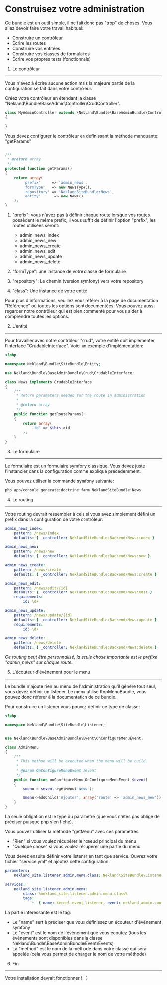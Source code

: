 Construisez votre administration
================================

Ce bundle est un outil simple, il ne fait donc pas "trop" de choses. Vous allez devoir faire votre travail habituel:

*  Construire un contrôleur
*  Écrire les routes
*  Construire vos entitées
*  Construire vos classes de formulaires
*  Écrire vos propres tests (fonctionnels)

1) Le contrôleur
-----------------

Vous n'avez à écrire aucune action mais la majeure partie de la configuration se fait dans votre contrôleur.

Créez votre contrôleur en étendant la classe "Nekland\Bundle\BaseAdmin\Controller\CrudController".

```PHP
class MyAdminController extends \Nekland\Bundle\BaseAdminBundle\Controller\CrudController
{

}
```

Vous devez configurer le contrôleur en definissant la méthode manquante: "getParams"

```PHP

/**
 * @return array
 */
protected function getParams()
{
    return array(
        'prefix'     => 'admin_news',
        'formType'   => new NewsType(),
        'repository' => 'NeklandSiteBundle:News',
        'entity'      => new News()
    );
}
```

1. "prefix": vous n'avez pas à définir chaque route lorsque vos routes possèdent le même prefix,
   il vous suffit de définir l'option "prefix", les routes utilisées seront:
   *  admin_news_index
   *  admin_news_new
   *  admin_news_create
   *  admin_news_edit
   *  admin_news_update
   *  admin_news_delete

2. "formType": une instance de votre classe de formulaire
3. "repository": Le chemin (version symfony) vers votre repository
4. "class": Une instance de votre entité

Pour plus d'informations, veuillez vous référer à la page de documentation "Référence" où toutes les options sont
documentées. Vous pouvez aussi regarder notre contrôleur qui est bien commenté pour vous aider à comprendre toutes les
options.


2) L'entité
-----------

Pour travailler avec notre contrôleur "crud", votre entité doit implémenter l'interface "CrudableInterface". Voici
un exemple d'implémentation:

```PHP
<?php

namespace Nekland\Bundle\SiteBundle\Entity;

use Nekland\Bundle\BaseAdminBundle\Crud\CrudableInterface;

class News implements CrudableInterface
{
    /**
     * Return parameters needed for the route in administration
     *
     * @return array
     */
    public function getRouteParams()
    {
        return array(
            'id' => $this->id
        );
    }
}
```

3) Le formulaire
----------------

Le formulaire est un formulaire symfony classique. Vous devez juste l'instancier dans la configuration comme expliqué
précédemment.

Vous pouvez utiliser la commande symfony suivante:

```BASH
php app/console generate:doctrine:form NeklandSiteBundle:News
```

4) Le routing
-------------

Votre routing devrait ressembler à cela si vous avez simplement défini un prefix dans la configuration de
votre contrôleur:

```YAML
admin_news_index:
    pattern: /news/index
    defaults: { _controller: NeklandSiteBundle:Backend/News:index }

admin_news_new:
    pattern: /news/new
    defaults: { _controller: NeklandSiteBundle:Backend/News:new }

admin_news_create:
    pattern: /news/create
    defaults: { _controller: NeklandSiteBundle:Backend/News:create }

admin_news_edit:
    pattern: /news/edit/{id}
    defaults: { _controller: NeklandSiteBundle:Backend/News:edit }
    requirements:
        id: \d+

admin_news_update:
    pattern: /news/update/{id}
    defaults: { _controller: NeklandSiteBundle:Backend/News:update }
    requirements:
        id: \d+

admin_news_delete:
    pattern: /news/delete
    defaults: { _controller: NeklandSiteBundle:Backend/News:delete }
```

*Ce routing peut être personnalisé, la seule chose importante est le préfixe "admin_news" sur chaque route.*

5) L'écouteur d'évènement pour le menu
--------------------------------------

Le bundle n'ajoute rien au menu de l'administration qu'il génère tout seul, vous devez définir un listener. Le menu
utilise KnpMenuBundle, vous pouvez donc référer à la documentation de ce bundle.

Pour construire un listener vous pouvez définir ce type de classe:

```PHP
<?php

namespace Nekland\Bundle\SiteBundle\Listener;


use Nekland\Bundle\BaseAdminBundle\Event\OnConfigureMenuEvent;

class AdminMenu
{
    /**
     * This method will be executed when the menu will be build.
     *
     * @param OnConfigureMenuEvent $event
     */
    public function onConfigureMenu(OnConfigureMenuEvent $event)
    {
        $menu = $event->getMenu('News');

        $menu->addChild('Ajouter', array('route' => 'admin_news_new'));
    }
}
```

La seule obligation est le type du paramètre (que vous n'êtes pas obligé de préciser puisque php s'en fiche).

Vous pouvez utiliser la méthode "getMenu" avec ces paramètres:

*  "Rien" si vous voulez récupérer le nœeud principal du menu
*  "Quelque chose" si vous voulez récupérer une partie du menu

Vous devez ensuite définir votre listener en tant que service. Ouvrez votre fichier "service.yml" et ajoutez cette
configuration:

```YAML
parameters:
    nekland_site.listener.admin.menu.class: Nekland\SiteBundle\Listener\AdminMenu

services:
    nekland_site.listener.admin.menu:
        class: %nekland_site.listener.admin.menu.class%
        tags:
            -  { name: kernel.event_listener, event: nekland_admin.configure.menu, method: onConfigureMenu  }
```

La partie intéressante est le tag:

*  Le "name" sert à préciser que vous définissez un écouteur d'évènement symfony
*  Le "event" est le nom de l'évènement que vous écoutez (tous les évènements sont disponibles dans la classe Nekland\Bundle\BaseAdminBundle\Event\Events)
*  La "method" est le nom de la méthode dans votre classe qui sera appelée (cela vous permet de changer le nom de votre méthode)


6) Fin
------

Votre installation devrait fonctionner ! :-)